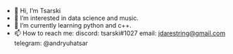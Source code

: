 - 👋 Hi, I’m Tsarski
- 👀 I’m interested in data science and music.
- 🌱 I’m currently learning python and c++.
- 📫 How to reach me: 
                  discord:  tsarski#1027
                  email:  jdarestring@gmail.com
                  telegram: @andryuhatsar

